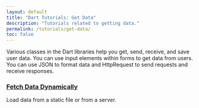 ```yaml
---
layout: default
title: "Dart Tutorials: Get Data"
description: "Tutorials related to getting data."
permalink: /tutorials/get-data/
toc: false
---
```


Various classes in the Dart libraries help you get, send, receive,
and save user data. You can use input elements within forms to
get data from users.
You can use JSON to format data and HttpRequest to send requests
and receive responses.

<div class="card-grid">
  <div class="card">
    <h3><a href="fetch-data">Fetch Data Dynamically</a></h3>
    <p>Load data from a static file or from a server.</p>
  </div>
</div>
